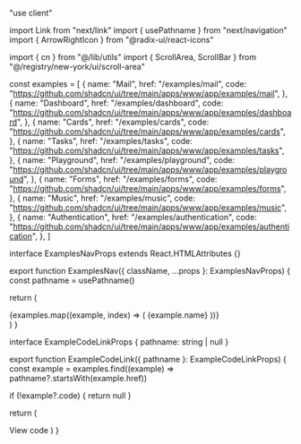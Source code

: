 "use client"

import Link from "next/link"
import { usePathname } from "next/navigation"
import { ArrowRightIcon } from "@radix-ui/react-icons"

import { cn } from "@/lib/utils"
import { ScrollArea, ScrollBar } from "@/registry/new-york/ui/scroll-area"

const examples = [
{
name: "Mail",
href: "/examples/mail",
code: "https://github.com/shadcn/ui/tree/main/apps/www/app/examples/mail",
},
{
name: "Dashboard",
href: "/examples/dashboard",
code: "https://github.com/shadcn/ui/tree/main/apps/www/app/examples/dashboard",
},
{
name: "Cards",
href: "/examples/cards",
code: "https://github.com/shadcn/ui/tree/main/apps/www/app/examples/cards",
},
{
name: "Tasks",
href: "/examples/tasks",
code: "https://github.com/shadcn/ui/tree/main/apps/www/app/examples/tasks",
},
{
name: "Playground",
href: "/examples/playground",
code: "https://github.com/shadcn/ui/tree/main/apps/www/app/examples/playground",
},
{
name: "Forms",
href: "/examples/forms",
code: "https://github.com/shadcn/ui/tree/main/apps/www/app/examples/forms",
},
{
name: "Music",
href: "/examples/music",
code: "https://github.com/shadcn/ui/tree/main/apps/www/app/examples/music",
},
{
name: "Authentication",
href: "/examples/authentication",
code: "https://github.com/shadcn/ui/tree/main/apps/www/app/examples/authentication",
},
]

interface ExamplesNavProps extends React.HTMLAttributes<HTMLDivElement> {}

export function ExamplesNav({ className, ...props }: ExamplesNavProps) {
const pathname = usePathname()

return (
<div className="relative">
<ScrollArea className="max-w-[600px] lg:max-w-none">
<div className={cn("mb-4 flex items-center", className)} {...props}>
{examples.map((example, index) => (
<Link
href={example.href}
key={example.href}
className={cn(
"flex h-7 items-center justify-center rounded-full px-4 text-center text-sm transition-colors hover:text-primary",
pathname?.startsWith(example.href) ||
(index === 0 && pathname === "/")
? "bg-muted font-medium text-primary"
: "text-muted-foreground"
)} >
{example.name}
</Link>
))}
</div>
<ScrollBar orientation="horizontal" className="invisible" />
</ScrollArea>
</div>
)
}

interface ExampleCodeLinkProps {
pathname: string | null
}

export function ExampleCodeLink({ pathname }: ExampleCodeLinkProps) {
const example = examples.find((example) => pathname?.startsWith(example.href))

if (!example?.code) {
return null
}

return (
<Link
      href={example?.code}
      target="_blank"
      rel="nofollow"
      className="absolute right-0 top-0 hidden items-center rounded-[0.5rem] text-sm font-medium md:flex"
    >
View code
<ArrowRightIcon className="ml-1 h-4 w-4" />
</Link>
)
}
